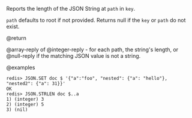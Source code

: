 Reports the length of the JSON String at `path` in `key`.

`path` defaults to root if not provided. Returns null if the `key` or `path` do not exist.

@return

@array-reply of @integer-reply - for each path, the string's length, or @null-reply if the matching JSON value is not a string.


@examples

```
redis> JSON.SET doc $ '{"a":"foo", "nested": {"a": "hello"}, "nested2": {"a": 31}}'
OK
redis> JSON.STRLEN doc $..a
1) (integer) 3
2) (integer) 5
3) (nil)
```
